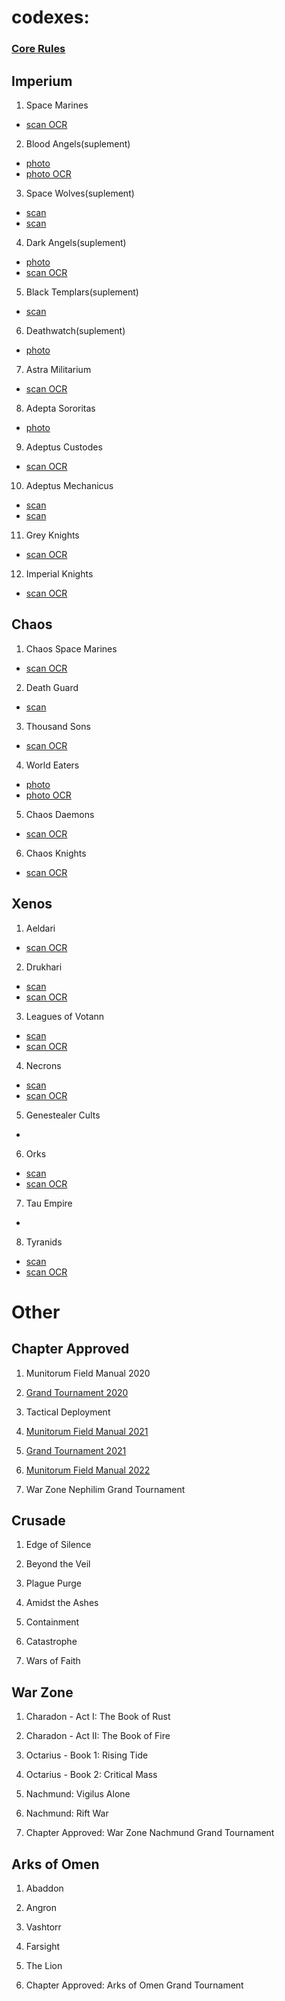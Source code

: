 # codexes:
### [Core Rules](Rulebook_9e.pdf)
## Imperium

1. Space Marines
- [scan OCR](Apedtus_Astartes_9e_Codex_OCR.pdf)
2. Blood Angels(suplement)
- [photo](Blood_Angels_9e_Codex.pdf)
- [photo OCR](Blood_Angels_9e_Codex_OCR.pdf)
3. Space Wolves(suplement)
- [scan](Space_Wolves_9e.pdf)
- [scan](Space_Wolves_9e_2.pdf)
4. Dark Angels(suplement)
- [photo](Dark_Angels_9e.pdf)
- [scan OCR](Dark_Angels_9e_OCR.pdf)
5. Black Templars(suplement)
- [scan](Black_Templars_9e.pdf)
6. Deathwatch(suplement)
- [photo](Deathwatch_9e.pdf)
7. Astra Militarium
- [scan OCR](Astra_Militarum_9e_Codex_OCR.pdf)
8. Adepta Sororitas
- [photo](Adepta_Sororitas_9e.pdf)
9. Adeptus Custodes
- [scan OCR](Adeptus_Custodes_9e_Codex_OCR.pdf)
10. Adeptus Mechanicus
- [scan](Adeptus_Mechanicus_9e_Codex.pdf)
- [scan](Adeptus_Mechanicus_9e_Codex_OCR.pdf)
11. Grey Knights
- [scan OCR](Grey_Knights_9e_Codex_OCR.pdf)
12. Imperial Knights
- [scan OCR](Imperial_Knights_9e_Codex_OCR.pdf)

## Chaos

1. Chaos Space Marines
- [scan OCR](Chaos_Space_Marines_Codex_9e_OCR.pdf)
2. Death Guard
- [scan](Death_Guard_9e_Codex.pdf)
3. Thousand Sons
- [scan OCR](Thousand_Sons_9e_Codex.pdf)
4. World Eaters
- [photo](World_Eaters_9e_Codex.pdf)
- [photo OCR](World_Eaters_9e_Codex_OCR.pdf)
5. Chaos Daemons
- [scan OCR](Chaos_Daemons_9e_Codex_OCR.pdf)
6. Chaos Knights
- [scan OCR](Chaos_Knights_9e_Codex_OCR.pdf)

## Xenos

1. Aeldari
- [scan OCR](Aeldari_9e_Codex_OCR.pdf)
2. Drukhari
- [scan](Drukhari_9e_Codex.pdf)
- [scan OCR](Drukhari_9e_Codex_OCR.pdf)
3. Leagues of Votann
- [scan](Leagues_of_votann_9e.pdf)
- [scan OCR](Leagues_of_votann_9e_OCR.pdf)
4. Necrons
- [scan](Necrons_9e_Codex.pdf)
- [scan OCR](Necrons_9e_Codex_OCR.pdf)
5. Genestealer Cults
- 
6. Orks
- [scan](Orks_9e_Codex.pdf)
- [scan OCR](Orks_9e_Codex_OCR.pdf)
7. Tau Empire
- 
8. Tyranids
- [scan](Tyranids_9e_codex.pdf)
- [scan OCR](Tyranids_9e_codex_OCR.pdf)

# Other

## Chapter Approved

1. Munitorum Field Manual 2020

2. [Grand Tournament 2020](Grand_Tournament_2020_9e.pdf)

3. Tactical Deployment

4. [Munitorum Field Manual 2021](Munitorum_field_Manual_2021_9e_mk2.pdf)

5. [Grand Tournament 2021](Grand_Tournament_2021_9e.pdf)

6. [Munitorum Field Manual 2022](codex_9th\Grand_Tournament_2022_9e.pdf)

7. War Zone Nephilim Grand Tournament

## Crusade

1. Edge of Silence

2. Beyond the Veil

3. Plague Purge

4. Amidst the Ashes

5. Containment

6. Catastrophe

7. Wars of Faith
## War Zone

1. Charadon - Act I: The Book of Rust

2. Charadon - Act II: The Book of Fire

3. Octarius - Book 1: Rising Tide

4. Octarius - Book 2: Critical Mass

5. Nachmund: Vigilus Alone

6. Nachmund: Rift War

7. Chapter Approved: War Zone Nachmund Grand Tournament
## Arks of Omen

1. Abaddon

2. Angron

3. Vashtorr

4. Farsight

5. The Lion

6. Chapter Approved: Arks of Omen Grand Tournament

